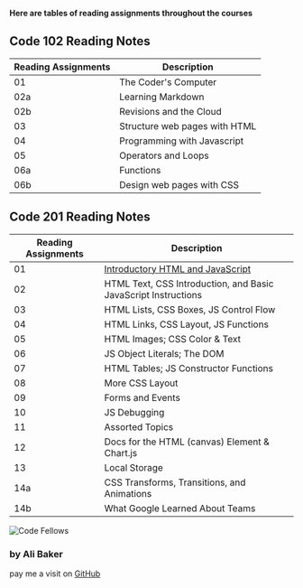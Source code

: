 
**Here are tables of reading assignments throughout the courses**

## Code 102 Reading Notes

| Reading Assignments | Description |
| ------------------- | ----------- |
| 01                  | The Coder's Computer        |
| 02a                 | Learning Markdown |
| 02b                 | Revisions and the Cloud |
| 03                  | Structure web pages with HTML |
| 04                  | Programming with Javascript |
| 05                  | Operators and Loops |
| 06a                 | Functions |
| 06b                 | Design web pages with CSS |

## Code 201 Reading Notes

| Reading Assignments | Description |
| ------------------- | ----------- |
| 01                  | [Introductory HTML and JavaScript](https://alibakersartawi.github.io/reading-notes/class-01) |
| 02                  | HTML Text, CSS Introduction, and Basic JavaScript Instructions |
| 03                  | HTML Lists, CSS Boxes, JS Control Flow |
| 04                  | HTML Links, CSS Layout, JS Functions |
| 05                  | HTML Images; CSS Color & Text |
| 06                  | JS Object Literals; The DOM |
| 07                  | HTML Tables; JS Constructor Functions |
| 08                  | More CSS Layout |
| 09                  | Forms and Events |
| 10                  | JS Debugging |
| 11                  | Assorted Topics |
| 12                  | Docs for the HTML (canvas) Element & Chart.js |
| 13                  | Local Storage |
| 14a                 | CSS Transforms, Transitions, and Animations |
| 14b                 | What Google Learned About Teams |

![Code Fellows](https://avatars.githubusercontent.com/u/3904529?s=280&v=4)

### **by Ali Baker**
pay me a visit on [GitHub](https://github.com/AliBakerSartawi)